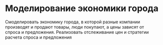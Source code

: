 # Моделирование экономики города
Смоделировать экономику города, в которой разные компании производят и продают товары, люди покупают, а цены зависят от спроса и предложения. Реализовать отслеживание цен и стратегии расчета спроса и предложения
